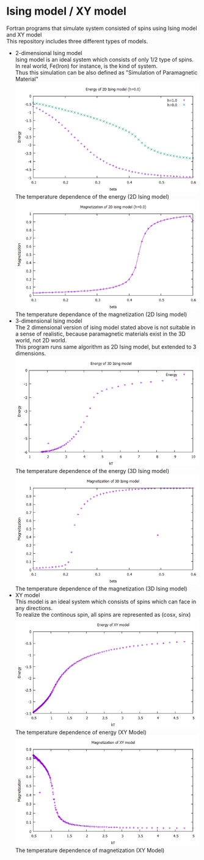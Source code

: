 # Ising model / XY model
Fortran programs that simulate system consisted of spins using Ising model and XY model  
This repository includes three different types of models.  
* 2-dimensional Ising model  
Ising model is an ideal system which consists of only 1/2 type of spins.  
In real world, Fe(Iron) for instance, is the kind of system.  
Thus this simulation can be also defined as "Simulation of Paramagnetic Material"
![Energy of 2D Ising model](https://raw.githubusercontent.com/StellaContrail/IsingModel/master/ising2d/energy.png)   
The temperature dependence of the energy (2D Ising model)  
![Magnetization of 2D Ising model](https://raw.githubusercontent.com/StellaContrail/IsingModel/master/ising2d/mag_h0.png)  
The temperature dependance of the magnetization (2D Ising model)
* 3-dimensional Ising model  
The 2 dimensional version of ising model stated above is not suitable in a sense of realistic, because paramagnetic materials exist in the 3D world, not 2D world.  
This program runs same algorithm as 2D Ising model, but extended to 3 dimensions.
![Energy of 3D Ising model](https://raw.githubusercontent.com/StellaContrail/IsingModel/master/ising3d/energy.png)  
The temperature dependence of the energy (3D Ising model)  
![Magnetization of 3D Ising model](https://raw.githubusercontent.com/StellaContrail/IsingModel/master/ising3d/precise_mag.png)  
The temperature dependence of the magnetization (3D Ising model)
* XY model  
This model is an ideal system which consists of spins which can face in any directions.  
To realize the continous spin, all spins are represented as (cosx, sinx)  
![Energy of XY Model](https://raw.githubusercontent.com/StellaContrail/IsingModel/master/ising_xy/energy.png)  
The temperature dependence of energy (XY Model)  
![Magnetization of XY Model](https://raw.githubusercontent.com/StellaContrail/IsingModel/master/ising_xy/mag.png)  
The temperature dependence of magnetization (XY Model)
